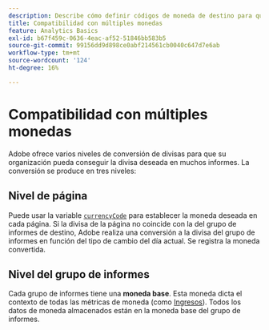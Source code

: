 ```yaml
---
description: Describe cómo definir códigos de moneda de destino para que funcione la compatibilidad con múltiples monedas.
title: Compatibilidad con múltiples monedas
feature: Analytics Basics
exl-id: b67f459c-0636-4eac-af52-51846bb583b5
source-git-commit: 99156dd9d898ce0abf214561cb0040c647d7e6ab
workflow-type: tm+mt
source-wordcount: '124'
ht-degree: 16%

---
```


# Compatibilidad con múltiples monedas

Adobe ofrece varios niveles de conversión de divisas para que su organización pueda conseguir la divisa deseada en muchos informes. La conversión se produce en tres niveles:

## Nivel de página

Puede usar la variable [`currencyCode`](/help/implement/vars/config-vars/currencycode.md) para establecer la moneda deseada en cada página. Si la divisa de la página no coincide con la del grupo de informes de destino, Adobe realiza una conversión a la divisa del grupo de informes en función del tipo de cambio del día actual. Se registra la moneda convertida.

## Nivel del grupo de informes

Cada grupo de informes tiene una **moneda base**. Esta moneda dicta el contexto de todas las métricas de moneda (como [Ingresos](/help/components/metrics/revenue.md)). Todos los datos de moneda almacenados están en la moneda base del grupo de informes.


